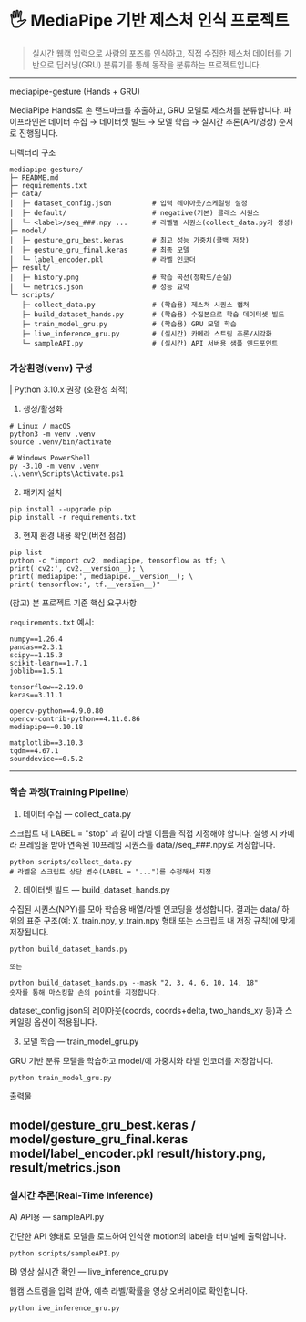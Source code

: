 # 🖐️ MediaPipe 기반 제스처 인식 프로젝트

> 실시간 웹캠 입력으로 사람의 포즈를 인식하고,
> 직접 수집한 제스처 데이터를 기반으로 딥러닝(GRU) 분류기를 통해 동작을 분류하는 프로젝트입니다.

---
mediapipe-gesture (Hands + GRU)

MediaPipe Hands로 손 랜드마크를 추출하고, GRU 모델로 제스처를 분류합니다.
파이프라인은 데이터 수집 → 데이터셋 빌드 → 모델 학습 → 실시간 추론(API/영상) 순서로 진행됩니다.

디렉터리 구조
```
mediapipe-gesture/
├─ README.md
├─ requirements.txt
├─ data/
│  ├─ dataset_config.json          # 입력 레이아웃/스케일링 설정
│  ├─ default/                     # negative(기본) 클래스 시퀀스
│  └─ <label>/seq_###.npy ...      # 라벨별 시퀀스(collect_data.py가 생성)
├─ model/
│  ├─ gesture_gru_best.keras       # 최고 성능 가중치(콜백 저장)
│  ├─ gesture_gru_final.keras      # 최종 모델
│  └─ label_encoder.pkl            # 라벨 인코더
├─ result/
│  ├─ history.png                  # 학습 곡선(정확도/손실)
│  └─ metrics.json                 # 성능 요약
└─ scripts/
   ├─ collect_data.py              # (학습용) 제스처 시퀀스 캡처
   ├─ build_dataset_hands.py       # (학습용) 수집본으로 학습 데이터셋 빌드
   ├─ train_model_gru.py           # (학습용) GRU 모델 학습
   ├─ live_inference_gru.py        # (실시간) 카메라 스트림 추론/시각화
   └─ sampleAPI.py                 # (실시간) API 서버용 샘플 엔드포인트
```
### 가상환경(venv) 구성
| Python 3.10.x 권장 (호환성 최적)

1) 생성/활성화
```
# Linux / macOS
python3 -m venv .venv
source .venv/bin/activate

# Windows PowerShell
py -3.10 -m venv .venv
.\.venv\Scripts\Activate.ps1
```
2) 패키지 설치
```
pip install --upgrade pip
pip install -r requirements.txt
```
3) 현재 환경 내용 확인(버전 점검)
```
pip list
python -c "import cv2, mediapipe, tensorflow as tf; \
print('cv2:', cv2.__version__); \
print('mediapipe:', mediapipe.__version__); \
print('tensorflow:', tf.__version__)"
```
(참고) 본 프로젝트 기준 핵심 요구사항

`requirements.txt` 예시:
```
numpy==1.26.4
pandas==2.3.1
scipy==1.15.3
scikit-learn==1.7.1
joblib==1.5.1

tensorflow==2.19.0
keras==3.11.1

opencv-python==4.9.0.80
opencv-contrib-python==4.11.0.86
mediapipe==0.10.18

matplotlib==3.10.3
tqdm==4.67.1
sounddevice==0.5.2
```
---
### 학습 과정(Training Pipeline)

1) 데이터 수집 — collect_data.py

스크립트 내 LABEL = "stop" 과 같이 라벨 이름을 직접 지정해야 합니다.
실행 시 카메라 프레임을 받아 연속된 10프레임 시퀀스를 data/<label>/seq_###.npy로 저장합니다.

```
python scripts/collect_data.py 
# 라벨은 스크립트 상단 변수(LABEL = "...")를 수정해서 지정
```

2) 데이터셋 빌드 — build_dataset_hands.py

수집된 시퀀스(NPY)를 모아 학습용 배열/라벨 인코딩을 생성합니다.
결과는 data/ 하위의 표준 구조(예: X_train.npy, y_train.npy 형태 또는 스크립트 내 저장 규칙)에 맞게 저장됩니다.
```
python build_dataset_hands.py 

또는

python build_dataset_hands.py --mask "2, 3, 4, 6, 10, 14, 18"
숫자를 통해 마스킹할 손의 point를 지정합니다.
```
dataset_config.json의 레이아웃(coords, coords+delta, two_hands_xy 등)과 스케일링 옵션이 적용됩니다.

3) 모델 학습 — train_model_gru.py

GRU 기반 분류 모델을 학습하고 model/에 가중치와 라벨 인코더를 저장합니다.

```
python train_model_gru.py 
```

출력물

model/gesture_gru_best.keras / model/gesture_gru_final.keras
model/label_encoder.pkl
result/history.png, result/metrics.json
---
### 실시간 추론(Real-Time Inference)
A) API용 — sampleAPI.py

간단한 API 형태로 모델을 로드하여 인식한 motion의 label을 터미널에 출력합니다.

```
python scripts/sampleAPI.py 
```

B) 영상 실시간 확인 — live_inference_gru.py

웹캠 스트림을 입력 받아, 예측 라벨/확률을 영상 오버레이로 확인합니다.

```
python ive_inference_gru.py
```
